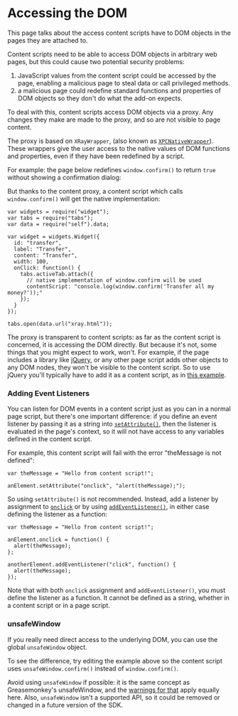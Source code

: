 <!-- This Source Code Form is subject to the terms of the Mozilla Public
   - License, v. 2.0. If a copy of the MPL was not distributed with this
   - file, You can obtain one at http://mozilla.org/MPL/2.0/. -->

# Accessing the DOM #

This page talks about the access content scripts have to DOM objects
in the pages they are attached to.

Content scripts need to be able to access DOM objects in arbitrary web
pages, but this could cause two potential security problems:

1. JavaScript values from the content script could be accessed by the page,
enabling a malicious page to steal data or call privileged methods.
2. a malicious page could redefine standard functions and properties of DOM
objects so they don't do what the add-on expects.

To deal with this, content scripts access DOM objects via a proxy.
Any changes they make are made to the proxy, and so are not visible to
page content.

The proxy is based on `XRayWrapper`, (also known as
[`XPCNativeWrapper`](https://developer.mozilla.org/en/XPCNativeWrapper)).
These wrappers give the user access to the native values of DOM functions
and properties, even if they have been redefined by a script.

For example: the page below redefines `window.confirm()` to return
`true` without showing a confirmation dialog:

<script type="syntaxhighlighter" class="brush: html"><![CDATA[
<!DOCTYPE html PUBLIC "-//W3C//DTD XHTML 1.0 Transitional//EN"
"http://www.w3.org/TR/xhtml1/DTD/xhtml1-transitional.dtd">
<html lang='en' xml:lang='en' xmlns="http://www.w3.org/1999/xhtml">
  <head>
    <script>
    window.confirm = function(message) {
      return true;
    }
    &lt;/script>
  </head>
</html>

</script>

But thanks to the content proxy, a content script which calls
`window.confirm()` will get the native implementation:

    var widgets = require("widget");
    var tabs = require("tabs");
    var data = require("self").data;

    var widget = widgets.Widget({
      id: "transfer",
      label: "Transfer",
      content: "Transfer",
      width: 100,
      onClick: function() {
        tabs.activeTab.attach({
          // native implementation of window.confirm will be used
          contentScript: "console.log(window.confirm('Transfer all my money?'));"
        });
      }
    });

    tabs.open(data.url("xray.html"));

The proxy is transparent to content scripts: as far as the content script
is concerned, it is accessing the DOM directly. But because it's not, some
things that you might expect to work, won't. For example, if the page includes
a library like [jQuery](http://www.jquery.com), or any other page script
adds other objects to any DOM nodes, they won't be visible to the content
script. So to use jQuery you'll typically have to add it as a content script,
as in [this example](dev-guide/guides/content-scripts/reddit-example.html).

### Adding Event Listeners ###

You can listen for DOM events in a content script just as you can in a normal
page script, but there's one important difference: if you define an event
listener by passing it as a string into
[`setAttribute()`](https://developer.mozilla.org/en/DOM/element.setAttribute),
then the listener is evaluated in the page's context, so it will not have
access to any variables defined in the content script.

For example, this content script will fail with the error "theMessage is not
defined":

    var theMessage = "Hello from content script!";

    anElement.setAttribute("onclick", "alert(theMessage);");

So using `setAttribute()` is not recommended. Instead, add a listener by
assignment to
[`onclick`](https://developer.mozilla.org/en/DOM/element.onclick) or by using
[`addEventListener()`](https://developer.mozilla.org/en/DOM/element.addEventListener),
in either case defining the listener as a function:

    var theMessage = "Hello from content script!";

    anElement.onclick = function() {
      alert(theMessage);
    };

    anotherElement.addEventListener("click", function() {
      alert(theMessage);
    });

Note that with both `onclick` assignment and `addEventListener()`, you must
define the listener as a function. It cannot be defined as a string, whether
in a content script or in a page script.

### unsafeWindow ###

If you really need direct access to the underlying DOM, you can use the
global `unsafeWindow` object.

To see the difference, try editing the example above
so the content script uses `unsafeWindow.confirm()` instead of
`window.confirm()`.

Avoid using `unsafeWindow` if possible: it is the same concept as
Greasemonkey's unsafeWindow, and the
[warnings for that](http://wiki.greasespot.net/UnsafeWindow) apply equally
here. Also, `unsafeWindow` isn't a supported API, so it could be removed or
changed in a future version of the SDK.
